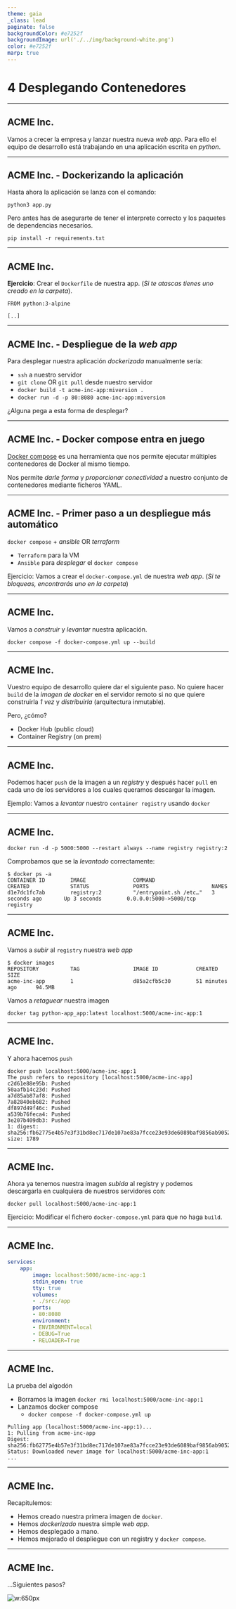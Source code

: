 ```yaml
---
theme: gaia
_class: lead
paginate: false
backgroundColor: #e7252f
backgroundImage: url('./../img/background-white.png')
color: #e7252f
marp: true
---
```

<!-- _backgroundImage: url('./../img/background-red.png') -->
<!-- _color: white -->

# 4 Desplegando Contenedores

---

## ACME Inc.

Vamos a crecer la empresa y lanzar nuestra nueva _web app_. Para ello el equipo de desarrollo está trabajando en una aplicación escrita en _python_.

---

## ACME Inc. - Dockerizando la aplicación

Hasta ahora la aplicación se lanza con el comando:

```
python3 app.py
```

Pero antes has de asegurarte de tener el interprete correcto y los paquetes de dependencias necesarios.

```
pip install -r requirements.txt
```

---

## ACME Inc.

**Ejercicio**: Crear el `Dockerfile` de nuestra app. (_Si te atascas tienes uno creado en la carpeta_).

```
FROM python:3-alpine

[..]
```

---

## ACME Inc. - Despliegue de la _web app_

Para desplegar nuestra aplicación _dockerizada_ manualmente sería:

- `ssh` a nuestro servidor
- `git clone` OR `git pull` desde nuestro servidor
- `docker build -t acme-inc-app:miversion .`
- `docker run -d -p 80:8080 acme-inc-app:miversion`

¿Alguna pega a esta forma de desplegar?


---

## ACME Inc. - Docker compose entra en juego

[Docker compose](https://docs.docker.com/compose/) es una herramienta que nos permite ejecutar múltiples contenedores de Docker al mismo tiempo.

Nos permite _darle forma_ y _proporcionar conectividad_ a nuestro conjunto de contenedores mediante ficheros YAML.

---

## ACME Inc. - Primer paso a un despliegue más automático

`docker compose` + _ansible_ OR _terraform_

- `Terraform` para la VM
- `Ansible` para _desplegar_ el `docker compose`

Ejercicio: Vamos a crear el `docker-compose.yml` de nuestra _web app_. (_Si te bloqueas, encontrarás uno en la carpeta_)

---

## ACME Inc.

Vamos a _construir_ y _levantar_ nuestra aplicación.

```
docker compose -f docker-compose.yml up --build
```

---

## ACME Inc.

Vuestro equipo de desarrollo quiere dar el siguiente paso. No quiere hacer `build` de la _imagen de docker_ en el servidor remoto si no que quiere construirla _1 vez_ y _distribuirla_ (arquitectura inmutable).

Pero, ¿cómo?

- Docker Hub (public cloud)
- Container Registry (on prem)

---

## ACME Inc.

Podemos hacer `push` de la imagen a un _registry_ y después hacer `pull` en cada uno de los servidores a los cuales queramos descargar la imagen.

Ejemplo: Vamos a _levantar_ nuestro `container registry` usando `docker`

---

## ACME Inc.

```
docker run -d -p 5000:5000 --restart always --name registry registry:2
```

Comprobamos que se la _levantado_ correctamente:

```
$ docker ps -a
CONTAINER ID        IMAGE               COMMAND                  CREATED             STATUS              PORTS                    NAMES
d1e7dc1fc7ab        registry:2          "/entrypoint.sh /etc…"   3 seconds ago       Up 3 seconds        0.0.0.0:5000->5000/tcp   registry
```

---

## ACME Inc.

Vamos a _subir_ al `registry` nuestra _web app_

```
$ docker images
REPOSITORY          TAG                 IMAGE ID            CREATED             SIZE
acme-inc-app        1                   d85a2cfb5c30        51 minutes ago      94.5MB
```

Vamos a _retaguear_ nuestra imagen

```
docker tag python-app_app:latest localhost:5000/acme-inc-app:1
```

---
## ACME Inc.

Y ahora hacemos `push`

```
docker push localhost:5000/acme-inc-app:1
The push refers to repository [localhost:5000/acme-inc-app]
c2d61e88e95b: Pushed
50aafb14c23d: Pushed
a7d85ab87af8: Pushed
7a82840eb682: Pushed
df897d49f46c: Pushed
a539b76feca4: Pushed
3e207b409db3: Pushed
1: digest: sha256:fb62775e4b57e3f31bd8ec717de107ae83a7fcce23e93de6089baf9856ab9052 size: 1789
```
---
## ACME Inc.

Ahora ya tenemos nuestra imagen _subida_ al registry y podemos descargarla en cualquiera de nuestros servidores con:

```
docker pull localhost:5000/acme-inc-app:1
```

Ejercicio: Modificar el fichero `docker-compose.yml` para que no haga `build`.

---
## ACME Inc.

```yaml
services:
    app:
        image: localhost:5000/acme-inc-app:1
        stdin_open: true
        tty: true
        volumes:
        - ./src:/app
        ports:
        - 80:8080
        environment:
        - ENVIRONMENT=local
        - DEBUG=True
        - RELOADER=True
```

---
## ACME Inc.

La prueba del algodón
- Borramos la imagen `docker rmi localhost:5000/acme-inc-app:1`
- Lanzamos docker compose
    - `docker compose -f docker-compose.yml up`

```
Pulling app (localhost:5000/acme-inc-app:1)...
1: Pulling from acme-inc-app
Digest: sha256:fb62775e4b57e3f31bd8ec717de107ae83a7fcce23e93de6089baf9856ab9052
Status: Downloaded newer image for localhost:5000/acme-inc-app:1
...
```

---
## ACME Inc.

Recapitulemos:
- Hemos creado nuestra primera imagen de `docker`.
- Hemos _dockerizado_ nuestra simple _web app_.
- Hemos desplegado a mano.
- Hemos mejorado el despliegue con un registry y `docker compose`.

---
## ACME Inc.

...Siguientes pasos?

![w:650px](https://i.gifer.com/1j6A.gif)
